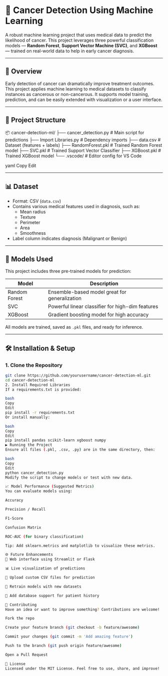 # 🧬 Cancer Detection Using Machine Learning

A robust machine learning project that uses medical data to predict the likelihood of cancer. This project leverages three powerful classification models — **Random Forest**, **Support Vector Machine (SVC)**, and **XGBoost** — trained on real-world data to help in early cancer diagnosis.

---

## 🚀 Overview

Early detection of cancer can dramatically improve treatment outcomes. This project applies machine learning to medical datasets to classify instances as cancerous or non-cancerous. It supports model training, prediction, and can be easily extended with visualization or a user interface.

---

## 📁 Project Structure

📦 cancer-detection-ml/
├── cancer_detection.py # Main script for predictions
├── Import Libraries.py # Dependency imports
├── data.csv # Dataset (features + labels)
├── RandomForest.pkl # Trained Random Forest model
├── SVC.pkl # Trained Support Vector Classifier
├── XGBoost.pkl # Trained XGBoost model
└── .vscode/ # Editor config for VS Code

yaml
Copy
Edit

---

## 📊 Dataset

- Format: CSV (`data.csv`)
- Contains various medical features used in diagnosis, such as:
  - Mean radius
  - Texture
  - Perimeter
  - Area
  - Smoothness
- Label column indicates diagnosis (Malignant or Benign)

---

## 🧠 Models Used

This project includes three pre-trained models for prediction:

| Model            | Description                                      |
|------------------|--------------------------------------------------|
| Random Forest    | Ensemble-based model great for generalization    |
| SVC              | Powerful linear classifier for high-dim features |
| XGBoost          | Gradient boosting model for high accuracy        |

All models are trained, saved as `.pkl` files, and ready for inference.

---

## 🛠️ Installation & Setup

### 1. Clone the Repository

```bash
git clone https://github.com/yourusername/cancer-detection-ml.git
cd cancer-detection-ml
2. Install Required Libraries
If a requirements.txt is provided:

bash
Copy
Edit
pip install -r requirements.txt
Or install manually:

bash
Copy
Edit
pip install pandas scikit-learn xgboost numpy
▶️ Running the Project
Ensure all files (.pkl, .csv, .py) are in the same directory, then:

bash
Copy
Edit
python cancer_detection.py
Modify the script to change models or test with new data.

📈 Model Performance (Suggested Metrics)
You can evaluate models using:

Accuracy

Precision / Recall

F1-Score

Confusion Matrix

ROC-AUC (for binary classification)

Tip: Add sklearn.metrics and matplotlib to visualize these metrics.

🌐 Future Enhancements
🔌 Web interface using Streamlit or Flask

📊 Live visualization of predictions

🔄 Upload custom CSV files for prediction

🧪 Retrain models with new datasets

💾 Add database support for patient history

🤝 Contributing
Have an idea or want to improve something? Contributions are welcome!

Fork the repo

Create your feature branch (git checkout -b feature/awesome)

Commit your changes (git commit -m 'Add amazing feature')

Push to the branch (git push origin feature/awesome)

Open a Pull Request

📄 License
Licensed under the MIT License. Feel free to use, share, and improve!
